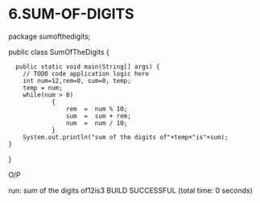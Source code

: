 # 6.SUM-OF-DIGITS
package sumofthedigits;

public class SumOfTheDigits {

      public static void main(String[] args) {
        // TODO code application logic here
        int num=12,rem=0, sum=0, temp;
        temp = num;
        while(num > 0)
                {
                    rem  =  num % 10;
                    sum  =  sum + rem;
                    num  =  num / 10;
                }
        System.out.println("sum of the digits of"+temp+"is"+sum);
    }
                    
}
    
O/P

run:
sum of the digits of12is3
BUILD SUCCESSFUL (total time: 0 seconds)
